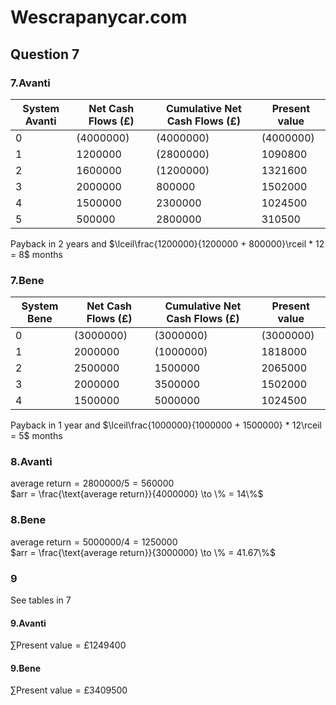 <!-- spell-checker:ignore Wescrapanycar -->
<!-- spell-checker:words Avanti,Bene -->

# Wescrapanycar.com

## Question 7

### 7.Avanti

| System Avanti | Net Cash Flows (£) | Cumulative Net Cash Flows (£) | Present value |
| ------------- | ------------------ | ----------------------------- | ------------- |
| 0             | (4000000)          | (4000000)                     | (4000000)     |
| 1             | 1200000            | (2800000)                     | 1090800       |
| 2             | 1600000            | (1200000)                     | 1321600       |
| 3             | 2000000            | 800000                        | 1502000       |
| 4             | 1500000            | 2300000                       | 1024500       |
| 5             | 500000             | 2800000                       | 310500        |

Payback in 2 years and $\lceil\frac{1200000}{1200000 + 800000}\rceil * 12 = 8$ months

### 7.Bene

| System Bene | Net Cash Flows (£) | Cumulative Net Cash Flows (£) | Present value |
| ----------- | ------------------ | ----------------------------- | ------------- |
| 0           | (3000000)          | (3000000)                     | (3000000)     |
| 1           | 2000000            | (1000000)                     | 1818000       |
| 2           | 2500000            | 1500000                       | 2065000       |
| 3           | 2000000            | 3500000                       | 1502000       |
| 4           | 1500000            | 5000000                       | 1024500       |

Payback in 1 year and $\lceil\frac{1000000}{1000000 + 1500000} * 12\rceil = 5$ months

### 8.Avanti

$\text{average return} = 2800000 / 5 = 560000$  
$arr = \frac{\text{average return}}{4000000} \to \% = 14\%$

### 8.Bene

$\text{average return} = 5000000 / 4 = 1250000$  
$arr = \frac{\text{average return}}{3000000} \to \% = 41.67\%$

### 9

See tables in 7

#### 9.Avanti

$\sum\text{Present value} = £1249400$

#### 9.Bene

$\sum\text{Present value} = £3409500$

